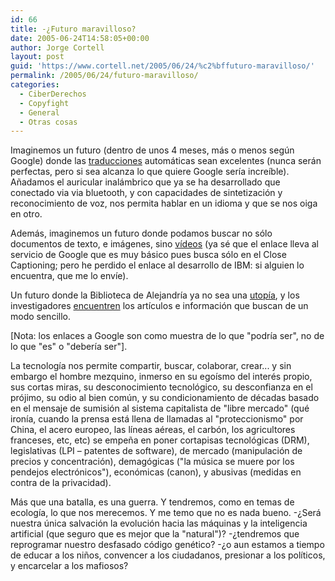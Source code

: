 ```yaml
---
id: 66
title: -¿Futuro maravilloso?
date: 2005-06-24T14:58:05+00:00
author: Jorge Cortell
layout: post
guid: 'https://www.cortell.net/2005/06/24/%c2%bffuturo-maravilloso/'
permalink: /2005/06/24/futuro-maravilloso/
categories:
  - CiberDerechos
  - Copyfight
  - General
  - Otras cosas
---
```

Imaginemos un futuro (dentro de unos 4 meses, más o menos según Google) donde las [traducciones](https://blog.outer-court.com/archive/2005-05-22-n83.html) automáticas sean excelentes (nunca serán perfectas, pero si sea alcanza lo que quiere Google serí­a increí­ble). Añadamos el auricular inalámbrico que ya se ha desarrollado que conectado via via bluetooth, y con capacidades de sintetización y reconocimiento de voz, nos permita hablar en un idioma y que se nos oiga en otro.

Además, imaginemos un futuro donde podamos buscar no sólo documentos de texto, e imágenes, sino [ví­deos](https://google.blognewschannel.com/index.php/archives/2005/01/24/google-video-search-is-here/) (ya sé que el enlace lleva al servicio de Google que es muy básico pues busca sólo en el Close Captioning; pero he perdido el enlace al desarrollo de IBM: si alguien lo encuentra, que me lo enví­e).

Un futuro donde la Biblioteca de Alejandrí­a ya no sea una [utopí­a](https://print.google.com/googleprint/library.html), y los investigadores [encuentren](https://scholar.google.com/) los artí­culos e información que buscan de un modo sencillo.

[Nota: los enlaces a Google son como muestra de lo que "podrí­a ser", no de lo que "es" o "deberí­a ser"].

La tecnologí­a nos permite compartir, buscar, colaborar, crear... y sin embargo el hombre mezquino, inmerso en su egoí­smo del interés propio, sus cortas miras, su desconocimiento tecnológico, su desconfianza en el prójimo, su odio al bien común, y su condicionamiento de décadas basado en el mensaje de sumisión al sistema capitalista de "libre mercado" (qué ironí­a, cuando la prensa está llena de llamadas al "proteccionismo" por China, el acero europeo, las lí­neas aéreas, el carbón, los agricultores franceses, etc, etc) se empeña en poner cortapisas tecnológicas (DRM), legislativas (LPI – patentes de software), de mercado (manipulación de precios y concentración), demagógicas ("la música se muere por los pendejos electrónicos"), económicas (canon), y abusivas (medidas en contra de la privacidad).

Más que una batalla, es una guerra. Y tendremos, como en temas de ecologí­a, lo que nos merecemos. Y me temo que no es nada bueno. -¿Será nuestra única salvación la evolución hacia las máquinas y la inteligencia artificial (que seguro que es mejor que la "natural")? -¿tendremos que reprogramar nuestro desfasado código genético? -¿o aun estamos a tiempo de educar a los niños, convencer a los ciudadanos, presionar a los polí­ticos, y encarcelar a los mafiosos?